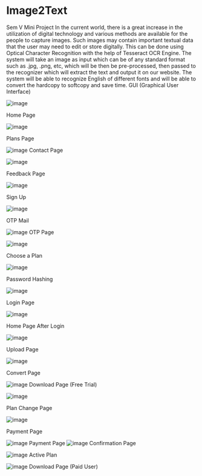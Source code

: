 # Image2Text
Sem V Mini Project
In the current world, there is a great increase in the utilization of digital technology and various methods are available for the people to capture images. 
Such images may contain important textual data that the user may need to edit or store digitally. 
This can be done using Optical Character Recognition with the help of Tesseract OCR Engine. 
The system will take an image as input which can be of any standard format such as .jpg, .png, etc, which will be then be pre-processed, then passed to the recognizer which will extract the text and output it on our website.
The system will be able to recognize English of different fonts and will be able to convert the hardcopy to softcopy and save time.
 GUI (Graphical User Interface)

 ![image](https://user-images.githubusercontent.com/64833453/144758451-1dbf85a4-d079-4d40-8b0c-aee1b543c6e1.png)

 Home Page

 ![image](https://user-images.githubusercontent.com/64833453/144758458-8aae44a0-71f7-47a4-8669-15177b34546d.png)

Plans Page

 ![image](https://user-images.githubusercontent.com/64833453/144758464-ea25eca0-d7b0-4526-883b-42e3c4cb2de8.png)
Contact Page


![image](https://user-images.githubusercontent.com/64833453/144758470-9152f649-1281-45b4-b121-3bed1d7ff7d6.png)
 
Feedback Page


 ![image](https://user-images.githubusercontent.com/64833453/144758475-530bc192-3eca-41bb-b69a-ab8512810335.png)

 Sign Up




 ![image](https://user-images.githubusercontent.com/64833453/144758479-db81a506-1b5e-4ee8-8c41-e6ab4bd6df46.png)

 OTP Mail


 ![image](https://user-images.githubusercontent.com/64833453/144758481-0a2136d0-6c7a-4470-b6e9-33bbe6630c7c.png)
OTP Page


 ![image](https://user-images.githubusercontent.com/64833453/144758483-6a17e4b4-0516-41fd-aae0-fdb732b486ce.png)

Choose a Plan



 ![image](https://user-images.githubusercontent.com/64833453/144758486-ec60d9fd-69e5-4e9e-97b7-22d265d58f5e.png)

Password Hashing

 ![image](https://user-images.githubusercontent.com/64833453/144758488-4e42156b-c687-4e7f-b5ce-cef73aa35143.png)

Login Page

 ![image](https://user-images.githubusercontent.com/64833453/144758493-ee9261be-d766-432f-92b2-60c873f1899c.png)

Home Page After Login 

 ![image](https://user-images.githubusercontent.com/64833453/144758501-daa74495-71c6-41a4-ba6c-1ebaed94d900.png)

 Upload Page



 ![image](https://user-images.githubusercontent.com/64833453/144758509-7b27d48f-bb3d-4779-b8c1-398df1a999de.png)

Convert Page

 
 ![image](https://user-images.githubusercontent.com/64833453/144758514-03fcb5e6-1f89-473e-8903-68e020e15241.png)
Download Page (Free Trial)


![image](https://user-images.githubusercontent.com/64833453/144758519-7b2b39d6-9dd4-4915-9e48-297378bda2f8.png)

Plan Change Page

 ![image](https://user-images.githubusercontent.com/64833453/144758523-cc9b538d-f4b6-4ea7-bda5-ac0c95a7a974.png)

Payment Page

 ![image](https://user-images.githubusercontent.com/64833453/144758528-346f6d40-6201-4ca0-a960-46326abacabd.png)
 Payment Page
 ![image](https://user-images.githubusercontent.com/64833453/144758437-54eb246d-6332-4c0a-9df9-ad9311bba0c5.png)
Confirmation Page

![image](https://user-images.githubusercontent.com/64833453/144758434-06bb4c34-36ab-424e-9c28-e83c3a5a3d7d.png)
Active Plan

![image](https://user-images.githubusercontent.com/64833453/144758394-88bae858-a747-46cc-942f-1ad3a0849f69.png) 
Download Page (Paid User) 
